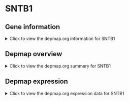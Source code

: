 <h1>SNTB1</h1>

<h2>Gene information</h2>
<details>
  <summary>Click to view the depmap.org information for SNTB1</summary>
  <iframe src="https://depmap.org/portal/gene/SNTB1?tab=about" style="border:none;width:100%;height:800px"></iframe>
</details>

<h2>Depmap overview</h2>
<details>
  <summary>Click to view the depmap.org summary for SNTB1</summary>
  <iframe src="https://depmap.org/portal/gene/SNTB1?tab=overview" style="border:none;width:100%;height:800px"></iframe>
</details>

<h2>Depmap expression</h2>
<details>
  <summary>Click to view the depmap.org expression data for SNTB1</summary>
  <iframe src="https://depmap.org/portal/gene/SNTB1?tab=characterization" style="border:none;width:100%;height:800px"></iframe>
</details>


<!--
<h2>Reactome Pathway diagram</h2>
PNAME
-->


